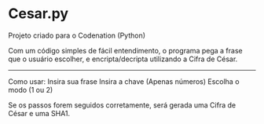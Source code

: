 # Cesar.py
Projeto criado para o Codenation (Python)

Com um código simples de fácil entendimento, o programa pega a frase que o usuário escolher, e encripta/decripta utilizando a Cifra de César.

-----------------------------------------------------------------------
Como usar:
Insira sua frase
Insira a chave (Apenas números)
Escolha o modo (1 ou 2)

Se os passos forem seguidos corretamente, será gerada uma Cifra de César e uma SHA1.
